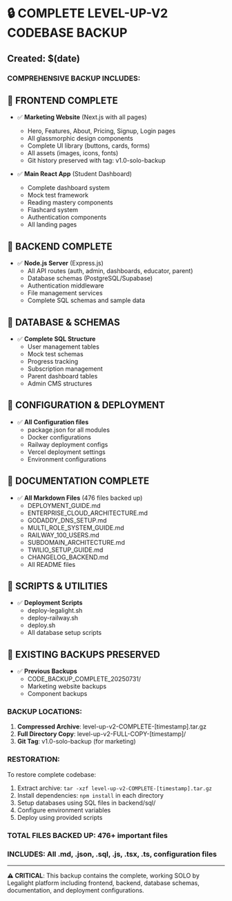 # 🔒 COMPLETE LEVEL-UP-V2 CODEBASE BACKUP

## Created: $(date)

### COMPREHENSIVE BACKUP INCLUDES:

## 📁 **FRONTEND COMPLETE**
- ✅ **Marketing Website** (Next.js with all pages)
  - Hero, Features, About, Pricing, Signup, Login pages
  - All glassmorphic design components
  - Complete UI library (buttons, cards, forms)
  - All assets (images, icons, fonts)
  - Git history preserved with tag: v1.0-solo-backup

- ✅ **Main React App** (Student Dashboard)
  - Complete dashboard system
  - Mock test framework
  - Reading mastery components
  - Flashcard system
  - Authentication components
  - All landing pages

## 📁 **BACKEND COMPLETE**
- ✅ **Node.js Server** (Express.js)
  - All API routes (auth, admin, dashboards, educator, parent)
  - Database schemas (PostgreSQL/Supabase)
  - Authentication middleware
  - File management services
  - Complete SQL schemas and sample data

## 📁 **DATABASE & SCHEMAS**
- ✅ **Complete SQL Structure**
  - User management tables
  - Mock test schemas
  - Progress tracking
  - Subscription management
  - Parent dashboard tables
  - Admin CMS structures

## 📁 **CONFIGURATION & DEPLOYMENT**
- ✅ **All Configuration files**
  - package.json for all modules
  - Docker configurations
  - Railway deployment configs
  - Vercel deployment settings
  - Environment configurations

## 📁 **DOCUMENTATION COMPLETE**
- ✅ **All Markdown Files** (476 files backed up)
  - DEPLOYMENT_GUIDE.md
  - ENTERPRISE_CLOUD_ARCHITECTURE.md
  - GODADDY_DNS_SETUP.md
  - MULTI_ROLE_SYSTEM_GUIDE.md
  - RAILWAY_100_USERS.md
  - SUBDOMAIN_ARCHITECTURE.md
  - TWILIO_SETUP_GUIDE.md
  - CHANGELOG_BACKEND.md
  - All README files

## 📁 **SCRIPTS & UTILITIES**
- ✅ **Deployment Scripts**
  - deploy-legalight.sh
  - deploy-railway.sh
  - deploy.sh
  - All database setup scripts

## 📁 **EXISTING BACKUPS PRESERVED**
- ✅ **Previous Backups**
  - CODE_BACKUP_COMPLETE_20250731/
  - Marketing website backups
  - Component backups

### BACKUP LOCATIONS:
1. **Compressed Archive**: level-up-v2-COMPLETE-[timestamp].tar.gz
2. **Full Directory Copy**: level-up-v2-FULL-COPY-[timestamp]/
3. **Git Tag**: v1.0-solo-backup (for marketing)

### RESTORATION:
To restore complete codebase:
1. Extract archive: `tar -xzf level-up-v2-COMPLETE-[timestamp].tar.gz`
2. Install dependencies: `npm install` in each directory
3. Setup databases using SQL files in backend/sql/
4. Configure environment variables
5. Deploy using provided scripts

### TOTAL FILES BACKED UP: 476+ important files
### INCLUDES: All .md, .json, .sql, .js, .tsx, .ts, configuration files

---
**⚠️ CRITICAL**: This backup contains the complete, working SOLO by Legalight platform including frontend, backend, database schemas, documentation, and deployment configurations.